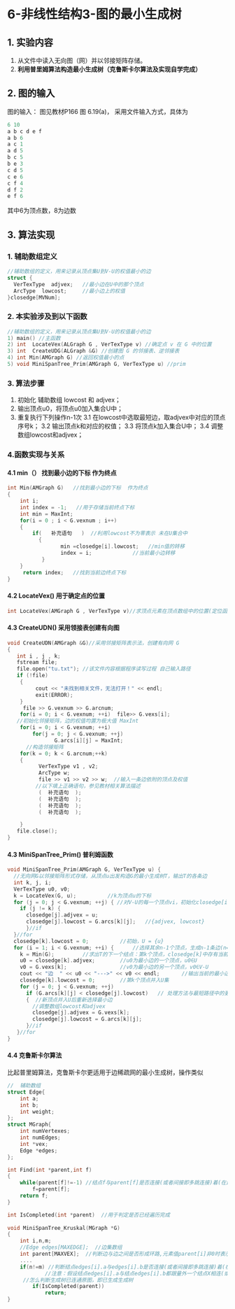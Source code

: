 # 6-非线性结构3-图的最小生成树

## 1. 实验内容
1. 从文件中读入无向图（网）并以邻接矩阵存储。
2. **利用普里姆算法构造最小生成树（克鲁斯卡尔算法及实现自学完成）**

## 2. 图的输入
图的输入： 图见教材P166 图 6.19(a)， 采用文件输入方式，具体为
```javascript
6 10
a b c d e f 
a b 6
a c 1
a d 5
b c 5
b e 3
c d 5
c e 6
c f 4 
d f 2
e f 6
```
其中6为顶点数，8为边数

## 3. 算法实现
### 1. 辅助数组定义
```c++
//辅助数组的定义，用来记录从顶点集U到V-U的权值最小的边
struct {
  VerTexType  adjvex; 	//最小边在U中的那个顶点
  ArcType  lowcost; 	//最小边上的权值
}closedge[MVNum];
```
### 2. 本实验涉及到以下函数
```c++
//辅助数组的定义，用来记录从顶点集U到V-U的权值最小的边
1) main() //主函数  
2) int  LocateVex(ALGraph G , VerTexType v) //确定点 v 在 G 中的位置  
3) int  CreateUDG(ALGraph &G) //创建图 G 的邻接表、逆邻接表  
4) int Min(AMGraph G) //返回权值最小的点  
5) void MiniSpanTree_Prim(AMGraph G, VerTexType u) //prim
```

### 3. 算法步骤

1. 初始化 辅助数组 lowcost 和 adjvex；
2. 输出顶点u0，将顶点u0加入集合U中；
3. 重复执行下列操作n-1次
   3.1 在lowcost中选取最短边，取adjvex中对应的顶点序号k；
     3.2 输出顶点k和对应的权值；
     3.3 将顶点k加入集合U中；
     3.4 调整数组lowcost和adjvex；

### 4.函数实现与关系

#### 4.1 min（） 找到最小边的下标  作为终点

```c++
int Min(AMGraph G)   //找到最小边的下标  作为终点
{
    int i;
    int index = -1;   //用于存储当前终点下标
    int min = MaxInt;
    for(i = 0 ; i < G.vexnum ; i++)
    {
        if(   补充语句   )  //利用lowcost不为零表示 未在U集合中
          {
	 	         min =closedge[i].lowcost;   //min值的转移
	 	         index = i;             //当前最小边转移
           }
    }
     return index;   //找到当前边终点下标
}
```

#### 4.2  LocateVex() 用于确定点的位置

```c++
int LocateVex(AMGraph G , VerTexType v)//求顶点元素在顶点数组中的位置(定位函数)
```

#### 4.3  CreateUDN()   采用领接表创建有向图

```c++
void CreateUDN(AMGraph &G)//采用邻接矩阵表示法，创建有向网 G  
{
   int i , j , k;
   fstream file;
   file.open("tu.txt"); //该文件内容根据程序读写过程 自己输入路径
   if (!file)
    {
 	     cout << "未找到相关文件，无法打开！" << endl;
         exit(ERROR);
    }
     file >> G.vexnum >> G.arcnum;
    for(i = 0; i < G.vexnum; ++i)  file>> G.vexs[i];
   //初始化邻接矩阵，边的权值均置为极大值 MaxInt
    for(i = 0; i < G.vexnum; ++i)
        for(j = 0; j < G.vexnum; ++j)
               G.arcs[i][j] = MaxInt;
      //构造邻接矩阵
    for(k = 0; k < G.arcnum;++k)
    {
          VerTexType v1 , v2;
          ArcType w;
          file >> v1 >> v2 >> w;  //输入一条边依附的顶点及权值
         //以下填上正确语句，参见教材相关算法描述
          (  补充语句  );
          (  补充语句  );
          (  补充语句  );
          (  补充语句  );

    }
   file.close();
}
```

#### 4.3 MiniSpanTree_Prim()  普利姆函数

```c++
void MiniSpanTree_Prim(AMGraph G, VerTexType u) {
  //无向网G以邻接矩阵形式存储，从顶点u出发构造G的最小生成树T，输出T的各条边  
  int k, j, i;
  VerTexType u0, v0;
  k = LocateVex(G, u);  		//k为顶点u的下标 
  for (j = 0; j < G.vexnum; ++j) { //对V-U的每一个顶点vi，初始化closedge[i] 
	if (j != k) {
      closedge[j].adjvex = u;
	  closedge[j].lowcost = G.arcs[k][j];	//{adjvex, lowcost}
	  }//if
  }//for
  closedge[k].lowcost = 0;        	//初始，U = {u}
  for (i = 1; i < G.vexnum; ++i) {  	//选择其余n-1个顶点，生成n-1条边(n= G.vexnum) 
	k = Min(G);    		//求出T的下一个结点：第k个顶点，closedge[k]中存有当前最小边 
	u0 = closedge[k].adjvex; 		//u0为最小边的一个顶点，u0∈U 
	v0 = G.vexs[k];          		//v0为最小边的另一个顶点，v0∈V-U 
	cout << "边  " << u0 << "--->" << v0 << endl;       //输出当前的最小边(u0, v0) 
	closedge[k].lowcost = 0;   		//第k个顶点并入U集 
	for (j = 0; j < G.vexnum; ++j)
   	  if (G.arcs[k][j] < closedge[j].lowcost)   // 处理方法与最短路径中的更新前驱点相似，可以类比
      {	 //新顶点并入U后重新选择最小边 
		//调整数组lowcost和adjvex
		closedge[j].adjvex = G.vexs[k];
		closedge[j].lowcost = G.arcs[k][j];
	  }//if 
   }//for 
}
```

#### 4.4 克鲁斯卡尔算法

比起普里姆算法，克鲁斯卡尔更适用于边稀疏网的最小生成树，操作类似

```c++
//  辅助数组
struct Edge{
	int a;
	int b;
	int weight;
};
struct MGraph{
	int numVertexes;
	int numEdges;
	int *vex;
	Edge *edges;
};

int Find(int *parent,int f)
{
	while(parent[f]!=-1) //结点f与parent[f]是否连接(或者间接即多跳连接)着(在边子集中)同一个结点 ，注意！！此处是循环while而非判断if
		f=parent[f];
	return f;
}

int IsCompleted(int *parent)  //用于判定是否已经遍历完成
    
void MiniSpanTree_Kruskal(MGraph *G)
{
	int i,n,m;
	//Edge edges[MAXEDGE];  //边集数组
	int parent[MAXVEX];  //判断边与边之间是否形成环路,元素值parent[i]非0时表示结点i与parent[i]之间的边已确定为生成树的某一条边
    ....
    if(n!=m) //判断结点edges[i].a与edges[i].b是否连接(或者间接即多跳连接)着(在边子集中)同一个结点，
			//注意：假设结点edges[i].a与结点edges[i].b都跟量外一个结点X相连(或者间接相连)，如若不加判断，则三个结点会形成回路
     //怎么判断生成树已连通原图，即已生成生成树
		if(IsCompleted(parent))
			return;
}


```

